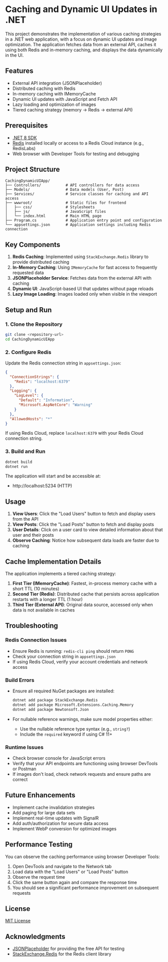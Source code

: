 # Caching and Dynamic UI Updates in .NET

This project demonstrates the implementation of various caching strategies in a .NET web application, with a focus on dynamic UI updates and image optimization. The application fetches data from an external API, caches it using both Redis and in-memory caching, and displays the data dynamically in the UI.

## Features

- External API integration (JSONPlaceholder)
- Distributed caching with Redis
- In-memory caching with IMemoryCache
- Dynamic UI updates with JavaScript and Fetch API
- Lazy loading and optimization of images
- Tiered caching strategy (memory → Redis → external API)

## Prerequisites

- [.NET 8 SDK](https://dotnet.microsoft.com/download)
- [Redis](https://redis.io/download) installed locally or access to a Redis Cloud instance (e.g., RedisLabs)
- Web browser with Developer Tools for testing and debugging

## Project Structure

```
CachingDynamicUIApp/
├── Controllers/           # API controllers for data access
├── Models/                # Data models (User, Post)
├── Services/              # Service classes for caching and API access
├── wwwroot/               # Static files for frontend
│   ├── css/               # Stylesheets
│   ├── js/                # JavaScript files
│   └── index.html         # Main HTML page
├── Program.cs             # Application entry point and configuration
└── appsettings.json       # Application settings including Redis connection
```

## Key Components

1. **Redis Caching**: Implemented using `StackExchange.Redis` library to provide distributed caching
2. **In-Memory Caching**: Using `IMemoryCache` for fast access to frequently requested data
3. **JSONPlaceholder Service**: Fetches data from the external API with caching
4. **Dynamic UI**: JavaScript-based UI that updates without page reloads
5. **Lazy Image Loading**: Images loaded only when visible in the viewport

## Setup and Run

### 1. Clone the Repository

```bash
git clone <repository-url>
cd CachingDynamicUIApp
```

### 2. Configure Redis

Update the Redis connection string in `appsettings.json`:

```json
{
  "ConnectionStrings": {
    "Redis": "localhost:6379"
  },
  "Logging": {
    "LogLevel": {
      "Default": "Information",
      "Microsoft.AspNetCore": "Warning"
    }
  },
  "AllowedHosts": "*"
}
```

If using Redis Cloud, replace `localhost:6379` with your Redis Cloud connection string.

### 3. Build and Run

```bash
dotnet build
dotnet run
```

The application will start and be accessible at:
- http://localhost:5234 (HTTP)

## Usage

1. **View Users**: Click the "Load Users" button to fetch and display users from the API
2. **View Posts**: Click the "Load Posts" button to fetch and display posts
3. **User Details**: Click on a user card to view detailed information about that user and their posts
4. **Observe Caching**: Notice how subsequent data loads are faster due to caching

## Cache Implementation Details

The application implements a tiered caching strategy:

1. **First Tier (IMemoryCache)**: Fastest, in-process memory cache with a short TTL (10 minutes)
2. **Second Tier (Redis)**: Distributed cache that persists across application restarts with a longer TTL (1 hour)
3. **Third Tier (External API)**: Original data source, accessed only when data is not available in caches

## Troubleshooting

### Redis Connection Issues

- Ensure Redis is running: `redis-cli ping` should return `PONG`
- Check your connection string in `appsettings.json`
- If using Redis Cloud, verify your account credentials and network access

### Build Errors

- Ensure all required NuGet packages are installed:
  ```bash
  dotnet add package StackExchange.Redis
  dotnet add package Microsoft.Extensions.Caching.Memory
  dotnet add package Newtonsoft.Json
  ```

- For nullable reference warnings, make sure model properties either:
  - Use the nullable reference type syntax (e.g., `string?`)
  - Include the `required` keyword if using C# 11+

### Runtime Issues

- Check browser console for JavaScript errors
- Verify that your API endpoints are functioning using browser DevTools or Postman
- If images don't load, check network requests and ensure paths are correct

## Future Enhancements

- Implement cache invalidation strategies
- Add paging for large data sets
- Implement real-time updates with SignalR
- Add auth/authorization for secure data access
- Implement WebP conversion for optimized images

## Performance Testing

You can observe the caching performance using browser Developer Tools:

1. Open DevTools and navigate to the Network tab
2. Load data with the "Load Users" or "Load Posts" button
3. Observe the request time
4. Click the same button again and compare the response time
5. You should see a significant performance improvement on subsequent requests

## License

[MIT License](LICENSE)

## Acknowledgments

- [JSONPlaceholder](https://jsonplaceholder.typicode.com/) for providing the free API for testing
- [StackExchange.Redis](https://github.com/StackExchange/StackExchange.Redis) for the Redis client library
